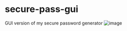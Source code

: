 # secure-pass-gui
GUI version of my secure password generator
![image](https://user-images.githubusercontent.com/43002364/175783686-8e2844d4-39e9-4136-8dbe-3dd261ef2aff.png)
